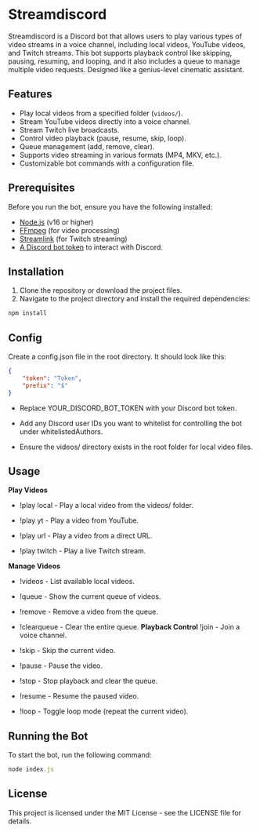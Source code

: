 # Streamdiscord

Streamdiscord is a Discord bot that allows users to play various types of video streams in a voice channel, including local videos, YouTube videos, and Twitch streams. This bot supports playback control like skipping, pausing, resuming, and looping, and it also includes a queue to manage multiple video requests.
Designed like a genius-level cinematic assistant.


## Features

- Play local videos from a specified folder (`videos/`).
- Stream YouTube videos directly into a voice channel.
- Stream Twitch live broadcasts.
- Control video playback (pause, resume, skip, loop).
- Queue management (add, remove, clear).
- Supports video streaming in various formats (MP4, MKV, etc.).
- Customizable bot commands with a configuration file.

## Prerequisites

Before you run the bot, ensure you have the following installed:

- [Node.js](https://nodejs.org/) (v16 or higher)
- [FFmpeg](https://ffmpeg.org/download.html) (for video processing)
- [Streamlink](https://streamlink.github.io/) (for Twitch streaming)
- [A Discord bot token](https://discord.com/developers/applications) to interact with Discord.

## Installation

1. Clone the repository or download the project files.
2. Navigate to the project directory and install the required dependencies:

```bash
npm install
```
## Config
Create a config.json file in the root directory. It should look like this:
```json
{
    "token": "Token",
    "prefix": "$"
}
```

- Replace YOUR_DISCORD_BOT_TOKEN with your Discord bot token.

- Add any Discord user IDs you want to whitelist for controlling the bot under whitelistedAuthors.

- Ensure the videos/ directory exists in the root folder for local video files.
## Usage 
**Play Videos**
- !play local <filename> - Play a local video from the videos/ folder.

- !play yt <YouTube URL> - Play a video from YouTube.

- !play url <direct video URL> - Play a video from a direct URL.

- !play twitch <Twitch URL> - Play a live Twitch stream.

**Manage Videos**
- !videos - List available local videos.

- !queue - Show the current queue of videos.

- !remove <index> - Remove a video from the queue.

- !clearqueue - Clear the entire queue.
**Playback Control**
  !join <guildId> <channelId> - Join a voice channel.

- !skip - Skip the current video.

- !pause - Pause the video.

- !stop - Stop playback and clear the queue.

- !resume - Resume the paused video.

- !loop - Toggle loop mode (repeat the current video).

## Running the Bot
To start the bot, run the following command:
```js
node index.js
```
## License 
This project is licensed under the MIT License - see the LICENSE file for details.



